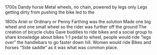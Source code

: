 1700s
Dandy horse
Metal wheels, no chain, powered by legs only
Legs getting dirty from pushing the bike led to the 

1800s
Ariel or Ordinary or Penny Farthing was the solution
Made one big wheel and one small wheel so the rider was further off the ground
The creation of bicycle clubs
Gave buddies to ride bikes and a social group to share knowledge about bikes
1-1 pedal to wheel, people would ride “legs over” the handlebars to go faster down hill.
Women would ride Bikes and horses “Side saddle” as it was what was common place.
